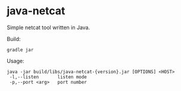 java-netcat
===========

Simple netcat tool written in Java.

Build:
```
gradle jar
```

Usage:
```
java -jar build/libs/java-netcat-{version}.jar [OPTIONS] <HOST>
 -l,--listen       listen mode
 -p,--port <arg>   port number
```
